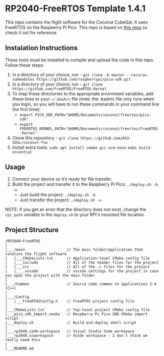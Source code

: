 # RP2040-FreeRTOS Template 1.4.1

This repo contains the flight software for the Coconut CubeSat. It uses FreeRTOS on the Raspberry Pi Pico. This repo is based on [this repo](https://github.com/smittytone/RP2040-FreeRTOS) so check it out for reference.

## Instalation Instructions

These tools must be installed to compile and upload the code in this repo. Follow these steps:
1. In a directory of your choice, run - ```git clone -b master --recurse-submodules https://github.com/raspberrypi/pico-sdk.git```
2. In a directory of your choice, run - ```git clone https://github.com/FreeRTOS/FreeRTOS-Kernel```
3. To map these directories to the appropriate envirnment variables, add these lines to your ```~/.bashrc``` file (note: the .bashrc file only runs when you login, so you will have to run these commands in your command line the first time):
    * ```export PICO_SDK_PATH="$HOME/Documents/coconut/freertos/pico-sdk"```
    * ```export FREERTOS_KERNEL_PATH="$HOME/Documents/coconut/freertos/FreeRTOS-Kernel"```
4. Clone this repository - ```git clone https://github.com/ASU-SDSL/coconut-fsw```
5. Install extra tools: ```sudo apt install cmake gcc-arm-none-eabi build-essential```

## Usage

1. Connect your device so it’s ready for file transfer.
2. Build the project and transfer it to the Raspberry Pi Pico: `./deploy.sh -b -u`.
    * Just build the project: `./deploy.sh -b`
    * Just transfer the project: `./deploy.sh -u`

NOTE: if you get an error that the directory does not exist, change the `rpi_path` variable in the `deploy.sh` to your RPI's mounted file location.

## Project Structure

```
/RP2040-FreeRTOS
|
|___/main                   // The main folder/application that conatins the flight software
|   |___CMakeLists.txt      // Application-level CMake config file
|   |___include             // All of the header files for the project
|   |___src                 // All of the .c files for the project
|   |___.vscode             // vscode settings for the project in case you open the project with the main folder
|   
|___/Common                 // Source code common to applications 2-4 (C++)
|
|___/Config
|   |___FreeRTOSConfig.h    // FreeRTOS project config file
|
|___CMakeLists.txt          // Top-level project CMake config file
|___pico_sdk_import.cmake   // Raspberry Pi Pico SDK CMake import script
|___deploy.sh               // Build-and-deploy shell script
|
|___rp2040.code-workspace   // Visual Studio Code workspace
|___rp2040.xcworkspace      // Xcode workspace - I don't think we really need this
|
|___README.md
```
